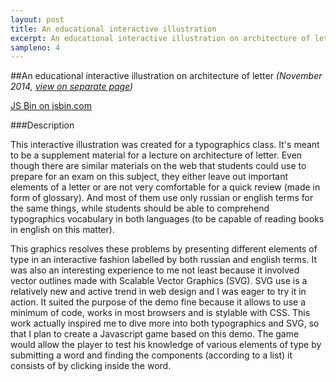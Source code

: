 ```yaml
---
layout: post
title: An educational interactive illustration
excerpt: An educational interactive illustration on architecture of letter
sampleno: 4
---
```


##An educational interactive illustration on architecture of letter _(November 2014, [view on separate page](http://output.jsbin.com/vafemo/))_

<a class="jsbin-embed" href="http://jsbin.com/vafemo/embed?output">JS Bin on jsbin.com</a><script src="http://static.jsbin.com/js/embed.min.js?3.30.1"></script>

###Description

This interactive illustration was created for a typographics class. It's meant to be a supplement material for a lecture on architecture of letter. Even though there are similar materials on the web that students could use to prepare for an exam on this subject, they either leave out important elements of a letter or are not very comfortable for a quick review (made in form of glossary). And most of them use only russian or english terms for the same things, while students should be able to comprehend typographics vocabulary in both languages (to be capable of reading books in english on this matter). 

This graphics resolves these problems by presenting different elements of type in an interactive fashion labelled by both russian and english terms. It was also an interesting experience to me not least because it involved vector outlines made with Scalable Vector Graphics (SVG). SVG use is a relatively new and active trend in web design and I was eager to try it in action. It suited the purpose of the demo fine because it allows to use a minimum of code, works in most browsers and is stylable with CSS. This work actually inspired me to dive more into both typographics and SVG, so that I plan to create a Javascript game based on this demo. The game would allow the player to test his knowledge of various elements of type by submitting a word and finding the components (according to a list) it consists of by clicking inside the word. 